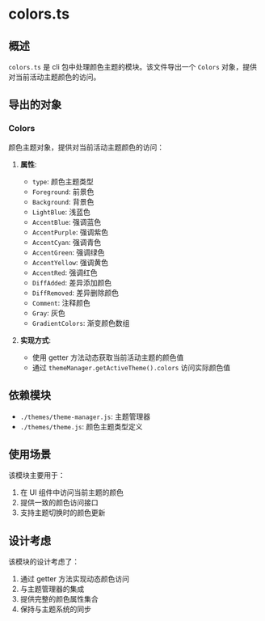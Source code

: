 # colors.ts

## 概述

`colors.ts` 是 cli 包中处理颜色主题的模块。该文件导出一个 `Colors` 对象，提供对当前活动主题颜色的访问。

## 导出的对象

### Colors
颜色主题对象，提供对当前活动主题颜色的访问：

1. **属性**:
   - `type`: 颜色主题类型
   - `Foreground`: 前景色
   - `Background`: 背景色
   - `LightBlue`: 浅蓝色
   - `AccentBlue`: 强调蓝色
   - `AccentPurple`: 强调紫色
   - `AccentCyan`: 强调青色
   - `AccentGreen`: 强调绿色
   - `AccentYellow`: 强调黄色
   - `AccentRed`: 强调红色
   - `DiffAdded`: 差异添加颜色
   - `DiffRemoved`: 差异删除颜色
   - `Comment`: 注释颜色
   - `Gray`: 灰色
   - `GradientColors`: 渐变颜色数组

2. **实现方式**:
   - 使用 getter 方法动态获取当前活动主题的颜色值
   - 通过 `themeManager.getActiveTheme().colors` 访问实际颜色值

## 依赖模块

- `./themes/theme-manager.js`: 主题管理器
- `./themes/theme.js`: 颜色主题类型定义

## 使用场景

该模块主要用于：
1. 在 UI 组件中访问当前主题的颜色
2. 提供一致的颜色访问接口
3. 支持主题切换时的颜色更新

## 设计考虑

该模块的设计考虑了：
1. 通过 getter 方法实现动态颜色访问
2. 与主题管理器的集成
3. 提供完整的颜色属性集合
4. 保持与主题系统的同步